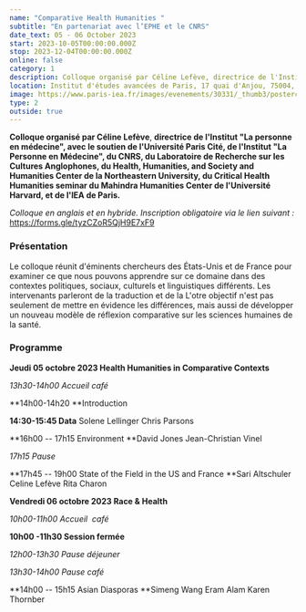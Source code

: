 ```yaml
---
name: "Comparative Health Humanities " 
subtitle: "En partenariat avec l’EPHE et le CNRS"
date_text: 05 - 06 October 2023
start: 2023-10-05T00:00:00.000Z
stop: 2023-12-04T00:00:00.000Z
online: false
category: 1
description: Colloque organisé par Céline Lefève, directrice de l'Institut "La personne en médecine", avec le soutien de l'Université Paris Cité, de l'Institut "La Personne en Médecine", du CNRS, de la Northeastern University, de l'Université Harvard, et de l'IEA
location: Institut d'études avancées de Paris, 17 quai d'Anjou, 75004, Paris
image: https://www.paris-iea.fr/images/evenements/30331/_thumb3/postercomparative-health-humanities-symposium-in-paris1.png
type: 2
outside: true
---
```


**Colloque organisé par Céline Lefève**, **directrice de l'Institut "La personne en médecine", avec le soutien de l'Université Paris Cité, de l'Institut "La Personne en Médecine", du CNRS, du Laboratoire de Recherche sur les Cultures Anglophones, du Health, Humanities, and Society and Humanities Center de la Northeastern University, du Critical Health Humanities seminar du Mahindra Humanities Center de l'Université Harvard, et de l'IEA de Paris.**

*Colloque en anglais et en hybride.*
*Inscription obligatoire via le lien suivant :* <https://forms.gle/tyzCZoR5QjH9E7xF9> 

### Présentation

Le colloque réunit d'éminents chercheurs des États-Unis et de France pour examiner ce que nous pouvons apprendre sur ce domaine dans des contextes politiques, sociaux, culturels et linguistiques différents. Les intervenants parleront de la traduction et de la L'otre objectif n'est pas seulement de mettre en évidence les différences, mais aussi de développer un nouveau modèle de réflexion comparative sur les sciences humaines de la santé.

### Programme

**Jeudi 05 octobre 2023
Health Humanities in Comparative Contexts**

*13h30-14h00
Accueil café*

**14h00-14h20
**Introduction

**14:30-15:45
Data**
Solene Lellinger
Chris Parsons

**16h00 -- 17h15
Environment
**David Jones
Jean-Christian Vinel

*17h15
Pause*

**17h45 -- 19h00
State of the Field in the US and France
**Sari Altschuler
Celine Lefève
Rita Charon

**Vendredi 06 octobre 2023
Race & Health**

*10h00-11h00
Accueil  café*

**10h00 -11h30
Session fermée**

*12h00-13h30
Pause déjeuner*

*13h30-14h00
Pause café*

**14h00 -- 15h15
Asian Diasporas
**Simeng Wang
Eram Alam
Karen Thornber

